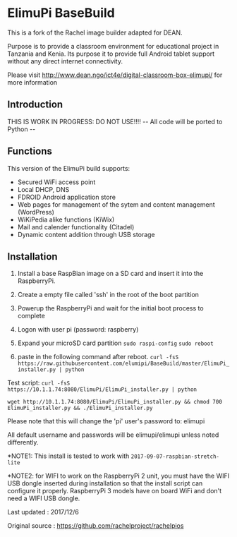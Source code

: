 # ElimuPi BaseBuild
This is a fork of the Rachel image builder adapted for DEAN. 

Purpose is to provide a classroom environment for educational project in Tanzania and Kenia. Its purpose it to provide full Android tablet support without any direct internet connectivity.

Please visit http://www.dean.ngo/ict4e/digital-classroom-box-elimupi/ for more information

## Introduction
THIS IS WORK IN PROGRESS: DO NOT USE!!!!
-- All code will be ported to Python --  


## Functions
This version of the ElimuPi build supports:
- Secured WiFi access point
- Local DHCP, DNS
- FDROID Android application store
- Web pages for management of the sytem and content management (WordPress)
- WiKiPedia alike functions (KiWix)
- Mail and calender functionality (Citadel)
- Dynamic content addition through USB storage   
 
## Installation
1. Install a base RaspBian image on a SD card and insert it into the RaspberryPi.

2. Create a empty file called 'ssh' in the root of the boot partition
 
3. Powerup the RaspberryPi and wait for the initial boot process to complete

5. Logon with user pi (password: raspberry)  

5. Expand your microSD card partition
`sudo raspi-config`
`sudo reboot`

6. paste in the following command after reboot.
`curl -fsS https://raw.githubusercontent.com/elumipi/BaseBuild/master/ElimuPi_installer.py | python`

Test script: `curl -fsS https://10.1.1.74:8080/ElimuPi/ElimuPi_installer.py | python`

`wget http://10.1.1.74:8080/ElimuPi/ElimuPi_installer.py && chmod 700 ElimuPi_installer.py && ./ElimuPi_installer.py` 

Please note that this will change the 'pi' user's password to: elimupi

All default username and passwords will be elimupi/elimupi unless noted differently.

*NOTE1: This install is tested to work with `2017-09-07-raspbian-stretch-lite` 

*NOTE2: for WIFI to work on the RaspberryPi 2 unit, you must have the WIFI USB dongle inserted
during installation so that the install script can configure it properly. RaspberryPi 3 models have on board WiFi and don't need a WIFI USB dongle.

Last updated : 2017/12/6 

Original source : https://github.com/rachelproject/rachelpios
